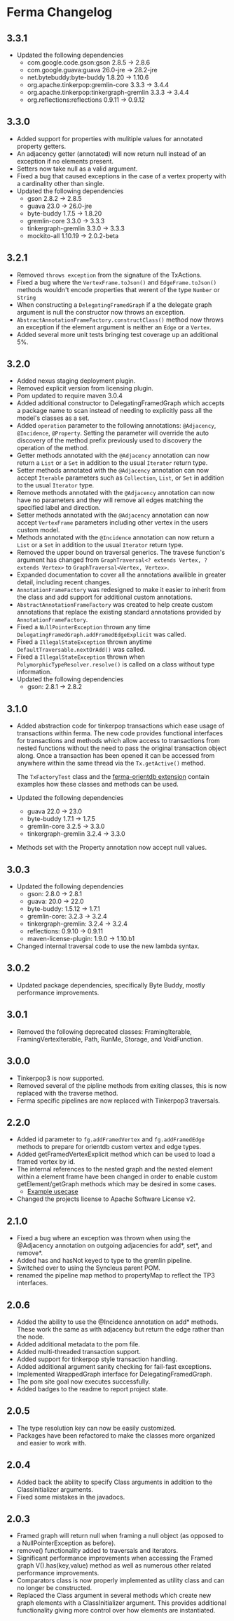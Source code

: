 # Ferma Changelog

## 3.3.1

* Updated the following dependencies
  * com.google.code.gson:gson 2.8.5 -> 2.8.6
  * com.google.guava:guava 26.0-jre -> 28.2-jre
  * net.bytebuddy:byte-buddy 1.8.20 -> 1.10.6
  * org.apache.tinkerpop:gremlin-core 3.3.3 -> 3.4.4
  * org.apache.tinkerpop:tinkergraph-gremlin 3.3.3 -> 3.4.4
  * org.reflections:reflections 0.9.11 -> 0.9.12


## 3.3.0

* Added support for properties with mulitiple values for annotated property getters.
* An adjacency getter (annotated) will now return null instead of an exception if no elements present.
* Setters now take null as a valid argument.
* Fixed a bug that caused exceptions in the case of a vertex property with a cardinality other than single.
* Updated the following dependencies
  * gson 2.8.2 -> 2.8.5
  * guava 23.0 -> 26.0-jre
  * byte-buddy 1.7.5 -> 1.8.20
  * gremlin-core 3.3.0 -> 3.3.3
  * tinkergraph-gremlin 3.3.0 -> 3.3.3
  * mockito-all 1.10.19 -> 2.0.2-beta


## 3.2.1

* Removed `throws exception` from the signature of the TxActions.
* Fixed a bug where the `VertexFrame.toJson()` and `EdgeFrame.toJson()` methods wouldn't encode properties that werent
  of the type `Number` or `String`
* When constructing a `DelegatingFramedGraph` if a the delegate graph argument is null the constructor now throws an
  exception.
* `AbstractAnnotationFrameFactory.constructClass()` method now throws an exception if the element argument is neither an
  `Edge` or a `Vertex`.
* Added several more unit tests bringing test coverage up an additional 5%.

## 3.2.0

* Added nexus staging deployment plugin.
* Removed explicit version from licensing plugin.
* Pom updated to require maven 3.0.4
* Added additional constructor to DelegatingFramedGraph which accepts a package name to scan instead of needing to
  explicitly pass all the model's classes as a set.
* Added `operation` parameter to the following annotations: `@Adjacency`, `@Incidence`, `@Property`. Setting the
  parameter will override the auto discovery of the method prefix previously used to discovery the operation of the
  method.
* Getter methods annotated with the `@Adjacency` annotation can now return a `List` or a `Set` in addition to the usual
  `Iterator` return type.
* Setter methods annotated with the `@Adjacency` annotation can now accept `Iterable` parameters such as `Collection`,
  `List`, or `Set` in addition to the usual `Iterator` type.
* Remove methods annotated with the `@Adjacency` annotation can now have no parameters and they will remove all edges
  matching the specified label and direction.
* Setter methods annotated with the `@Adjacency` annotation can now accept `VertexFrame` parameters including other
  vertex in the users custom model.
* Methods annotated with the `@Incidence` annotation can now return a `List` or a `Set` in addition to the usual
  `Iterator` return type.
* Removed the upper bound on traversal generics. The travese function's argument has changed from
  `GraphTraversal<? extends Vertex, ? extends Vertex>` to `GraphTraversal<Vertex, Vertex>`.
* Expanded documentation to cover all the annotations availible in greater detail, including recent changes.
* `AnnotationFrameFactory` was redesigned to make it easier to inherit from the class and add support for additional
  custom annotations.
* `AbstractAnnotationFrameFactory` was created to help create custom annotations that replace the existing standard
  annotations provided by `AnnotationFrameFactory`.
* Fixed a `NullPointerException` thrown any time `DelegatingFramedGraph.addFramedEdgeExplicit` was called.
* Fixed a `IllegalStateException` thrown anytime `DefaultTraversable.nextOrAdd()` was called.
* Fixed a `IllegalStateException` thrown when `PolymorphicTypeResolver.resolve()` is called on a class without type
  information.
* Updated the following dependencies
  * gson: 2.8.1 -> 2.8.2

## 3.1.0

* Added abstraction code for tinkerpop transactions which ease usage of transactions within ferma.
  The new code provides functional interfaces for transactions and methods which allow
  access to transactions from nested functions without the need to pass the original transaction object along.
  Once a transaction has been opened it can be accessed from anywhere within the same thread
  via the `Tx.getActive()` method.

  The `TxFactoryTest` class and the [ferma-orientdb extension](https://github.com/syncleus/ferma-orientdb)
  contain examples how these classes and methods can be used.

* Updated the following dependencies
  * guava 22.0 -> 23.0
  * byte-buddy 1.7.1 -> 1.7.5
  * gremlin-core 3.2.5 -> 3.3.0
  * tinkergraph-gremlin 3.2.4 -> 3.3.0

* Methods set with the Property annotation now accept null values.

## 3.0.3

* Updated the following dependencies
  * gson: 2.8.0 -> 2.8.1
  * guava: 20.0 -> 22.0
  * byte-buddy: 1.5.12 -> 1.7.1
  * gremlin-core: 3.2.3 -> 3.2.4
  * tinkergraph-gremlin: 3.2.4 -> 3.2.4
  * reflections: 0.9.10 -> 0.9.11
  * maven-license-plugin: 1.9.0 -> 1.10.b1
* Changed internal traversal code to use the new lambda syntax.

## 3.0.2

* Updated package dependencies, specifically Byte Buddy, mostly performance improvements.

## 3.0.1

* Removed the following deprecated classes: FramingIterable, FramingVertexIterable, Path, RunMe, Storage, and VoidFunction.

## 3.0.0

* Tinkerpop3 is now supported.
* Removed several of the pipline methods from exiting classes, this is now replaced with the traverse method.
* Ferma specific pipelines are now replaced with Tinkerpop3 traversals.

## 2.2.0

* Added id parameter to ```fg.addFramedVertex``` and ```fg.addFramedEdge``` methods to prepare for orientdb custom vertex and edge types.
* Added getFramedVertexExplicit method which can be used to load a framed vertex by id.
* The internal references to the nested graph and the nested element within a element frame have been changed in order to enable custom getElement/getGraph methods which may be desired in some cases.
  * [Example usecase](https://github.com/Syncleus/Ferma/issues/10)
* Changed the projects license to Apache Software License v2.

## 2.1.0

* Fixed a bug where an exception was thrown when using the @Adjacency annotation on outgoing adjacencies for add*, set*, and remove*.
* Added has and hasNot keyed to type to the gremlin pipeline.
* Switched over to using the Syncleus parent POM.
* renamed the pipeline map method to propertyMap to reflect the TP3 interfaces.

## 2.0.6

* Added the ability to use the @Incidence annotation on add* methods. These work the same as with adjacency but return the edge rather than the node.
* Added additional metadata to the pom file.
* Added multi-threaded transaction support.
* Added support for tinkerpop style transaction handling.
* Added additional argument sanity checking for fail-fast exceptions.
* Implemented WrappedGraph interface for DelegatingFramedGraph.
* The pom site goal now executes successfully.
* Added badges to the readme to report project state.

## 2.0.5

* The type resolution key can now be easily customized.
* Packages have been refactored to make the classes more organized and easier to work with.

## 2.0.4

* Added back the ability to specify Class arguments in addition to the ClassInitializer arguments.
* Fixed some mistakes in the javadocs.

## 2.0.3

* Framed graph will return null when framing a null object (as opposed to a  NullPointerException as before).
* remove() functionality added to traversals and iterators.
* Significant performance improvements when accessing the Framed graph V().has(key,value) method as well as numerous other related performance improvements.
* Comparators class is now properly implemented as utility class and can no longer be constructed.
* Replaced the Class argument in several methods which create new graph elements with a ClassInitializer argument. This provides additional functionality giving more control over how elements are instantiated.
